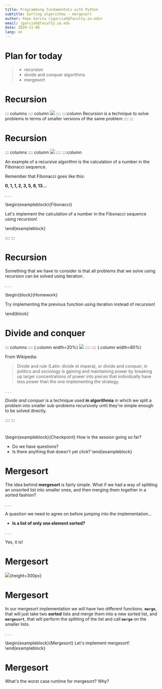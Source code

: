 ```yaml
---
title: Programming fundamentals with Python
subtitle: Sorting algorithms - mergesort
author: Pepe García <jgarciah@faculty.ie.edu>
email: jgarciah@faculty.ie.edu
date: 2020-11-06
lang: en
---
```


# Plan for today

>- recursion
>- divide and conquer algorithms
>- mergesort

# Recursion

::: columns
:::: column
![](./img/recursive-book.jpeg)
::::
::::column
Recursion is a technique to solve problems in terms of smaller versions of the
same problem
::::
:::

# Recursion

::: columns
:::: column
![](./img/droste.jpg)
::::
::::column

An example of a recursive algorithm is the calculation of a number in the
Fibonacci sequence.

Remember that Fibonacci goes like this:

**0, 1, 1, 2, 3, 5, 8, 13...**

. . .

\begin{exampleblock}{Fibonacci}

Let's implement the calculation of a number in the Fibonacci sequence using recursion!

\end{exampleblock}

::::
:::

# Recursion

Something that we have to consider is that all problems that we solve using
recursion can be solved using iteration.

. . .

\begin{block}{Homework}

Try implementing the previous function using iteration instead of recursion!

\end{block}

# Divide and conquer

::: columns
:::: {.column width=20%}
![](./img/Philip-ii-of-macedon.jpg)
::::
:::: {.column width=80%}

From Wikipedia:

> Divide and rule (Latin: divide et impera), or divide and conquer, in politics
> and sociology is gaining and maintaining power by breaking up larger
> concentrations of power into pieces that individually have less power than the
> one implementing the strategy.

. . .

_Divide and conquer_ is a technique used **in algorithmia** in which we split a
problem into smaller sub-problems recursively until they're simple enough to be
solved directly.

::::
:::

# 

\begin{exampleblock}{Checkpoint}
How is the session going so far?
- Do we have questions?
- Is there anything that doesn't yet click?
\end{exampleblock}

# Mergesort

The idea behind **mergesort** is fairly simple.  What if we had a way of
splitting an unsorted list into smaller ones, and then merging them together in
a sorted fashion?

. . .

A question we need to agree on before jumping into the implementation...

- **Is a list of only one element sorted?**

. . .

Yes, it is!

# Mergesort

![](./img/mergesort.png){height=300px}

# Mergesort

In our mergesort implementation we will have two different functions.
**`merge`**, that will just take two **sorted** lists and merge them into a new
sorted list, and **`mergesort`**, that will perform the splitting of the list
and call **`merge`** on the smaller lists.

. . .

\begin{exampleblock}{Mergesort}
Let's implement mergesort!
\end{exampleblock}

# Mergesort

What's the worst case runtime for mergesort?  Why?